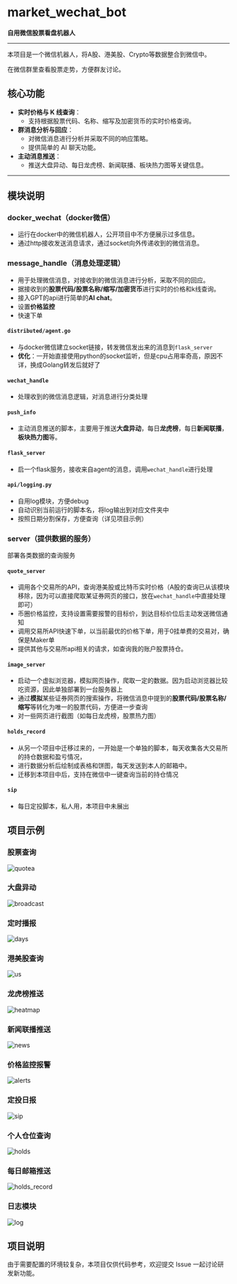 # market_wechat_bot
**自用微信股票看盘机器人**

---
本项目是一个微信机器人，将A股、港美股、Crypto等数据整合到微信中。

在微信群里查看股票走势，方便群友讨论。

## 核心功能
- **实时价格与 K 线查询**：
  - 支持根据股票代码、名称、缩写及加密货币的实时价格查询。
- **群消息分析与回应**：
  - 对微信消息进行分析并采取不同的响应策略。
  - 提供简单的 AI 聊天功能。
- **主动消息推送**：
  - 推送大盘异动、每日龙虎榜、新闻联播、板块热力图等关键信息。
---

## 模块说明
### docker_wechat（docker微信）
- 运行在docker中的微信机器人，公开项目中不方便展示过多信息。
- 通过http接收发送消息请求，通过socket向外传递收到的微信消息。

### message_handle（消息处理逻辑）
-  用于处理微信消息，对接收到的微信消息进行分析，采取不同的回应。
-  据接收到的**股票代码/股票名称/缩写/加密货币**进行实时的价格和k线查询。
-  接入GPT的api进行简单的**AI chat**。
-  设置**价格监控**
-  快速下单

####  `distributed/agent.go`
- 与docker微信建立socket链接，转发微信发出来的消息到`flask_server`
- **优化**：一开始直接使用python的socket监听，但是cpu占用率奇高，原因不详，换成Golang转发后就好了
#### `wechat_handle`
- 处理收到的微信消息逻辑，对消息进行分类处理
#### `push_info`
- 主动消息推送的脚本，主要用于推送**大盘异动**，每日**龙虎榜**，每日**新闻联播**，**板块热力图**等。
#### `flask_server`
- 启一个flask服务，接收来自agent的消息，调用`wechat_handle`进行处理
#### `api/logging.py`
- 自用log模块，方便debug
- 自动识别当前运行的脚本名，将log输出到对应文件夹中
- 按照日期分割保存，方便查询（详见项目示例）
### server（提供数据的服务）
部署各类数据的查询服务
#### `quote_server`
- 调用各个交易所的API，查询港美股或比特币实时价格（A股的查询已从该模块移除，因为可以直接爬取某证券网页的接口，放在`wechat_handle`中直接处理即可）
- 币圈价格监控，支持设置需要报警的目标价，到达目标价位后主动发送微信通知
- 调用交易所API快速下单，以当前最优的价格下单，用于0挂单费的交易对，确保是Maker单
- 提供其他与交易所api相关的请求，如查询我的账户股票持仓。
#### `image_server`
- 启动一个虚拟浏览器，模拟网页操作，爬取一定的数据。因为启动浏览器比较吃资源，因此单独部署到一台服务器上
- 通过**模拟**某些证券网页的搜索操作，将微信消息中提到的**股票代码/股票名称/缩写**等转化为唯一的股票代码，方便进一步查询
- 对一些网页进行截图（如每日龙虎榜，股票热力图）
#### `holds_record`
- 从另一个项目中迁移过来的，一开始是一个单独的脚本，每天收集各大交易所的持仓数据和盈亏情况，
- 进行数据分析后绘制成表格和饼图，每天发送到本人的邮箱中。
- 迁移到本项目中后，支持在微信中一键查询当前的持仓情况
#### `sip`
- 每日定投脚本，私人用，本项目中未展出

## 项目示例
### 股票查询
![quotea](images/quotea.png)
### 大盘异动
![broadcast](images/broadcast.png)
### 定时播报
![days](images/days.png)
### 港美股查询
![us](images/us.png)
### 龙虎榜推送
![heatmap](images/heatmap.png)
### 新闻联播推送
![news](images/news.png)
### 价格监控报警
![alerts](images/alerts.png)
### 定投日报
![sip](images/sip.png)
### 个人仓位查询
![holds](images/holds.png)
### 每日邮箱推送
![holds_record](images/holds_record.png)
### 日志模块
![log](images/log.png)


## 项目说明
由于需要配置的环境较复杂，本项目仅供代码参考，欢迎提交 Issue 一起讨论研发新功能。